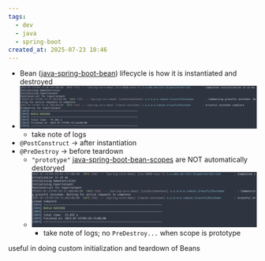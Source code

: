 ```yaml
---
tags:
  - dev
  - java
  - spring-boot
created_at: 2025-07-23 10:46
---
```

- Bean ([java-spring-boot-bean](java-spring-boot-bean.md)) lifecycle is how it is instantiated and destroyed
- ![](../../../attachments/Pasted%20image%2020250723091613.png)
	- take note of logs
- `@PostConstruct` -> after instantiation
- `@PreDestroy` -> before teardown
	- `"prototype"` [java-spring-boot-bean-scopes](java-spring-boot-bean-scopes.md) are NOT automatically destoryed
	- ![](../../../attachments/Pasted%20image%2020250723092835.png)
		- take note of logs; no `PreDestroy...` when scope is prototype

useful in doing custom initialization and teardown of Beans